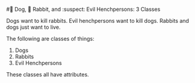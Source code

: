 #:dog: Dog, :rabbit: Rabbit, and :suspect: Evil Henchpersons: 3 Classes

Dogs want to kill rabbits. Evil henchpersons want to kill dogs. Rabbits and dogs just want to live.

The following are classes of things:

1. Dogs  
2. Rabbits  
3. Evil Henchpersons

These classes all have attributes.